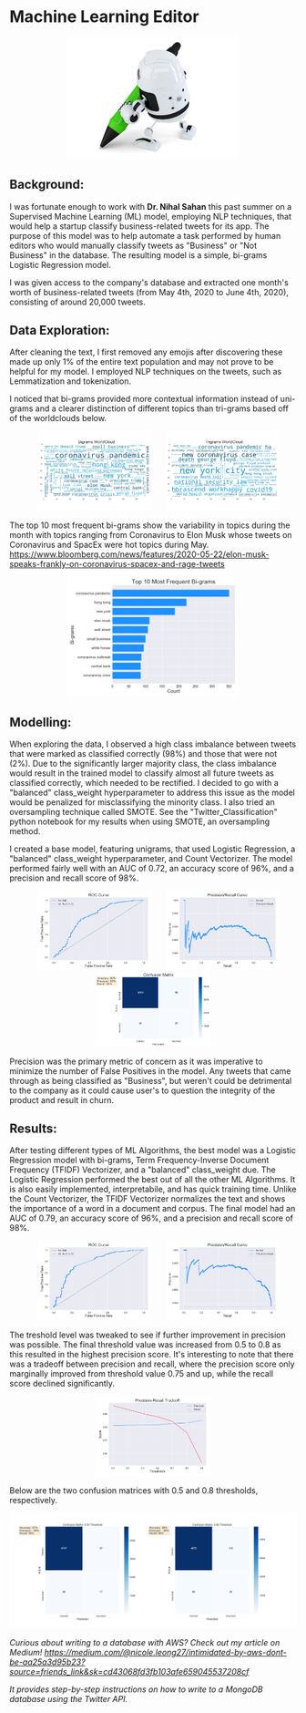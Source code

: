 # Machine Learning Editor

<p align="center">
    <img src="./imgs/robot_editor.jpg" width=300>
</p>

## Background:
I was fortunate enough to work with **Dr. Nihal Sahan** this past summer on a Supervised Machine Learning (ML) 
model, employing NLP techniques, that would help a startup classify business-related tweets for its app. The purpose of this model was to help automate a task performed by human editors who would manually classify tweets as "Business" or "Not Business" in the database. The resulting model is a simple, bi-grams Logistic Regression model. 

I was given access to the company's database and extracted one month's worth of business-related tweets (from May 4th, 2020 to June 4th, 2020), consisting of around 20,000 tweets. 

## Data Exploration:
After cleaning the text, I first removed any emojis after discovering these made up only 1% of the entire text population and may not prove to be helpful for my model. I employed NLP techniques on the tweets, such as Lemmatization and tokenization. 

I noticed that bi-grams provided more contextual information instead of uni-grams and a clearer distinction of different topics than tri-grams based off of the worldclouds below.

<p align="center">
    <img src="./imgs/bigrams_wordcloud.png" width=200, hspace=20>
    <img src="./imgs/trigrams_wordcloud.png" width=200>
</p>

The top 10 most frequent bi-grams show the variability in topics during the month with topics ranging from Coronavirus to Elon Musk whose tweets on Coronavirus and SpacEx were hot topics during May.
https://www.bloomberg.com/news/features/2020-05-22/elon-musk-speaks-frankly-on-coronavirus-spacex-and-rage-tweets

<p align="center">
    <img src="./imgs/top_10_bigrams.png" width=300>
</p>

## Modelling:
When exploring the data, I observed a high class imbalance between tweets that were marked as classified correctly (98%) and those that were not (2%). Due to the significantly larger majority class, the class imbalance would result in the trained model to classify almost all future tweets as classified correctly, which needed to be rectified. I decided to go with a "balanced" class_weight hyperparameter to address this issue as the model would be penalized for misclassifying the minority class. I also tried an oversampling technique called SMOTE. See the "Twitter_Classification" python notebook for my results when using SMOTE, an oversampling method.

I created a base model, featuring unigrams, that used Logistic Regression, a "balanced" class_weight hyperparameter, and Count Vectorizer. The model performed fairly well with an AUC of 0.72, an accuracy score of 96%, and a precision and recall score of 98%. 

<p align="center">
    <img src="./imgs/base_model_roc.png" width=200, hspace=20>
    <img src="./imgs/base_model_prec_recall.png" width=200>
    <img src="./imgs/base_model_cm.png" width=200>
</p>

Precision was the primary metric of concern as it was imperative to minimize the number of False Positives in the model. Any tweets that came through as being classified as "Business", but weren't could be detrimental to the company as it could cause user's to question the integrity of the product and result in churn. 

## Results:
After testing different types of ML Algorithms, the best model was a Logistic Regression model with bi-grams, Term Frequency-Inverse Document Frequency (TFIDF) Vectorizer, and a "balanced" class_weight due. The Logistic Regression performed the best out of all the other ML Algorithms. It is also easily implemented, interpretabile, and has quick training time. Unlike the Count Vectorizer, the TFIDF Vectorizer normalizes the text and shows the importance of a word in a document and corpus. The final model had an AUC of 0.79, an accuracy score of 96%, and a precision and recall score of 98%. 

<p align="center">
    <img src="./imgs/final_model_roc.png" width=200, hspace=20>
    <img src="./imgs/final_model_prec_recall.png" width=200>
</p>

The treshold level was tweaked to see if further improvement in precision was possible. The final threshold value was increased from 0.5 to 0.8 as this resulted in the highest precision score. It's interesting to note that there was a tradeoff between precision and recall, where the precision score only marginally improved from threshold value 0.75 and up, while the recall score declined significantly.

<p align="center">
    <img src="./imgs/final_model_prec_recall_tradeoff.png" width=200>
</p>

Below are the two confusion matrices with 0.5 and 0.8 thresholds, respectively.
<p align="center">
    <img src="./imgs/final_model_cm_comparison.png">
</p>

*Curious about writing to a database with AWS? Check out my article on Medium! https://medium.com/@nicole.leong27/intimidated-by-aws-dont-be-aa25a3d95b23?source=friends_link&sk=cd43068fd3fb103afe659045537208cf*

*It provides step-by-step instructions on how to write to a MongoDB database using the Twitter API.*